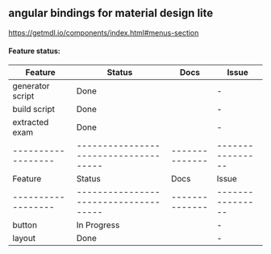 ## angular bindings for material design lite
https://getmdl.io/components/index.html#menus-section

#### Feature status:

| Feature          | Status                              | Docs         | Issue          |
|------------------|-------------------------------------|--------------|----------------|
| generator script |                             Done    |              |              - |
| build script     |                             Done    |              |              - |
| extracted exam   |                             Done    |              |              - |
|------------------|-------------------------------------|--------------|----------------|
| Feature          | Status                              | Docs         | Issue          |
|------------------|-------------------------------------|--------------|----------------|
| button           |                         In Progress |              |              - |
| layout           |                             Done    |              |              - |
